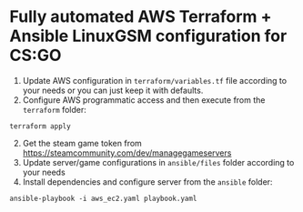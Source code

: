 # Fully automated AWS Terraform + Ansible LinuxGSM configuration for CS:GO
1. Update AWS configuration in `terraform/variables.tf` file according to your needs or you can just keep it with defaults.
2. Configure AWS programmatic access and then execute from the `terraform` folder:
```
terraform apply
```
2. Get the steam game token from https://steamcommunity.com/dev/managegameservers  
3. Update server/game configurations in `ansible/files` folder according to your needs  
5. Install dependencies and configure server from the `ansible` folder:
```
ansible-playbook -i aws_ec2.yaml playbook.yaml
```
